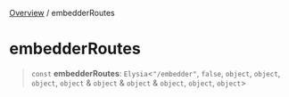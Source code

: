 [Overview](../index.md) / embedderRoutes

# embedderRoutes

> `const` **embedderRoutes**: `Elysia`\<`"/embedder"`, `false`, `object`, `object`, `object`, `object` & `object` & `object` & `object`, `object`, `object`\>
